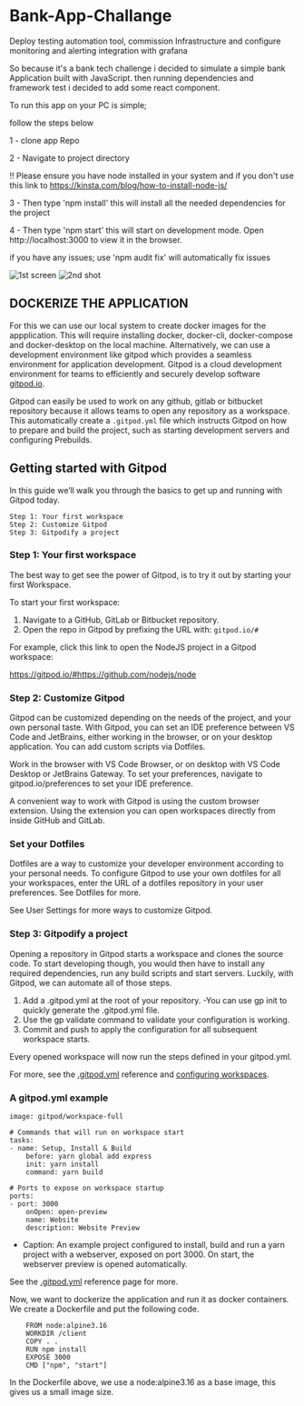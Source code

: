 # Bank-App-Challange
Deploy testing automation tool, commission Infrastructure and configure monitoring and alerting integration with grafana

So because it's a bank tech challenge i decided to simulate a simple bank Application built with JavaScript. then running dependencies and framework test i decided to add some react component.

To run this app on your PC is simple;

follow the steps below

1 - clone app Repo

2 - Navigate to project directory

!! Please ensure you have node installed in your system and if you don't use this link to https://kinsta.com/blog/how-to-install-node-js/

3 - Then type 'npm install' this will install all the needed dependencies for the project

4 - Then type 'npm start' this will start on development mode. Open http://localhost:3000 to view it in the browser.

if you have any issues; use 'npm audit fix' will automatically fix issues

![1st screen](https://user-images.githubusercontent.com/47798540/230577095-257d8e97-3176-4172-b5d9-67fa2637d122.png)
![2nd shot](https://user-images.githubusercontent.com/47798540/230577186-910c1f40-258d-4f37-9264-8225c8c09e31.png)

## DOCKERIZE THE APPLICATION
For this we can use our local system to create docker images for the appplication. This will require installing docker, docker-cli, docker-compose and docker-desktop on the local machine. Alternatively, we can use a development environment like gitpod which provides a seamless environment for application development. Gitpod is a cloud development environment for teams to efficiently and securely develop software [gitpod.io](https://www.google.com/url?sa=t&rct=j&q=&esrc=s&source=web&cd=&cad=rja&uact=8&ved=2ahUKEwijxoferrP-AhXUiP0HHY4TASQQFnoECA8QAQ&url=https%3A%2F%2Fwww.gitpod.io%2F&usg=AOvVaw39pWIjZuoC3seiZXQfgf01).

Gitpod can easily be used to work on any github, gitlab or bitbucket repository because it allows teams to open any repository as a workspace. This automatically create a `.gitpod.yml` file which instructs Gitpod on how to prepare and build the project, such as starting development servers and configuring Prebuilds.

## Getting started with Gitpod

In this guide we’ll walk you through the basics to get up and running with Gitpod today.

    Step 1: Your first workspace
    Step 2: Customize Gitpod
    Step 3: Gitpodify a project

### Step 1: Your first workspace
The best way to get see the power of Gitpod, is to try it out by starting your first Workspace.

To start your first workspace:

1. Navigate to a GitHub, GitLab or Bitbucket repository.
2. Open the repo in Gitpod by prefixing the URL with: `gitpod.io/#`

For example, click this link to open the NodeJS project in a Gitpod workspace:

https://gitpod.io/#https://github.com/nodejs/node

### Step 2: Customize Gitpod

Gitpod can be customized depending on the needs of the project, and your own personal taste. With Gitpod, you can set an IDE preference between VS Code and JetBrains, either working in the browser, or on your desktop application. You can add custom scripts via Dotfiles.

Work in the browser with VS Code Browser, or on desktop with VS Code Desktop or JetBrains Gateway. To set your preferences, navigate to gitpod.io/preferences to set your IDE preference.

A convenient way to work with Gitpod is using the custom browser extension. Using the extension you can open workspaces directly from inside GitHub and GitLab.

### Set your Dotfiles

Dotfiles are a way to customize your developer environment according to your personal needs. To configure Gitpod to use your own dotfiles for all your workspaces, enter the URL of a dotfiles repository in your user preferences. See Dotfiles for more.

See User Settings for more ways to customize Gitpod.

### Step 3: Gitpodify a project

Opening a repository in Gitpod starts a workspace and clones the source code. To start developing though, you would then have to install any required dependencies, run any build scripts and start servers. Luckily, with Gitpod, we can automate all of those steps.

1. Add a .gitpod.yml at the root of your repository.
-You can use gp init to quickly generate the .gitpod.yml file.
2. Use the gp validate command to validate your configuration is working.
3. Commit and push to apply the configuration for all subsequent workspace starts.

Every opened workspace will now run the steps defined in your gitpod.yml.

For more, see the [.gitpod.yml](https://www.gitpod.io/docs/references/gitpod-yml) reference and [configuring workspaces](https://www.gitpod.io/docs/configure/workspaces).


### A gitpod.yml example
    image: gitpod/workspace-full

    # Commands that will run on workspace start
    tasks:
    - name: Setup, Install & Build
        before: yarn global add express
        init: yarn install
        command: yarn build

    # Ports to expose on workspace startup
    ports:
    - port: 3000
        onOpen: open-preview
        name: Website
        description: Website Preview

* Caption: An example project configured to install, build and run a yarn project with a webserver, exposed on port 3000. On start, the webserver preview is opened automatically.

See the [.gitpod.yml](https://www.gitpod.io/docs/references/gitpod-yml) reference page for more.


Now, we want to dockerize the application and run it as docker containers. We create a Dockerfile and put the following code.

        FROM node:alpine3.16
        WORKDIR /client
        COPY . .
        RUN npm install 
        EXPOSE 3000
        CMD ["npm", "start"]
In the Dockerfile above, we use a node:alpine3.16 as a base image, this gives us a small image size.
